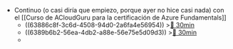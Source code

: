 - Continuo (o casi diría que empiezo, porque ayer no hice casi nada) con el [[Curso de ACloudGuru para la certificación de Azure Fundamentals]]
	- ((63886c8f-3c6d-4508-94d0-2a6fa4e56954)) >[🍅 30min](#agenda-pomo://?t=f-1669969856940-1800)
	- ((6389b6b2-56ea-4db2-a88e-56e75e5d09d3)) >[🍅 30min](#agenda-pomo://?t=f-1669979008477-1800)
	-